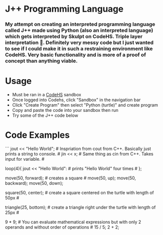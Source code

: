 <h1>J++ Programming Language</h1>
<h3>My attempt on creating an interpreted programming language called J++ made using Python (also an interpreted language) which gets interpreted by Skulpt on CodeHS. Triple layer interpretation 🤯. Definitely very messy code but I just wanted to see if I could make it in such a restraining environment like CodeHS. Very basic functionality and is more of a proof of concept than anything viable.</h3>

<h1>Usage</h1>
<ul>
  <li>Must be ran in a <a href="https://codehs.com/" target="_blank">CodeHS</a> sandbox</li>
  <li>Once logged into Codehs, click "Sandbox" in the navigation bar</li>
  <li>Click "Create Program" then select "Python (turtle)" and create program</li>
  <li>Copy and paste the code into your sandbox then run</li>
  <li>Try some of the J++ code below</li>
</ul>

<h1>Code Examples</h1>
```
jout << "Hello World"; # Inspriation from cout from C++. Basically just prints a string to console. #
jin << x; # Same thing as cin from C++. Takes input for variable. #

loop(4){
    jout << "Hello World": # prints "Hello World" four times #
};

move(50, forward); # creates a square #
move(50, up);
move(50, backward);
move(50, down);

square(50, center); # create a square centered on the turtle with length of 50px #

triangle(25, bottom); # create a triangle right under the turtle with length of 25px #

9 * 9; # You can evaluate mathematical expressions but with only 2 operands and without order of operations #
15 / 5;
2 + 2;


